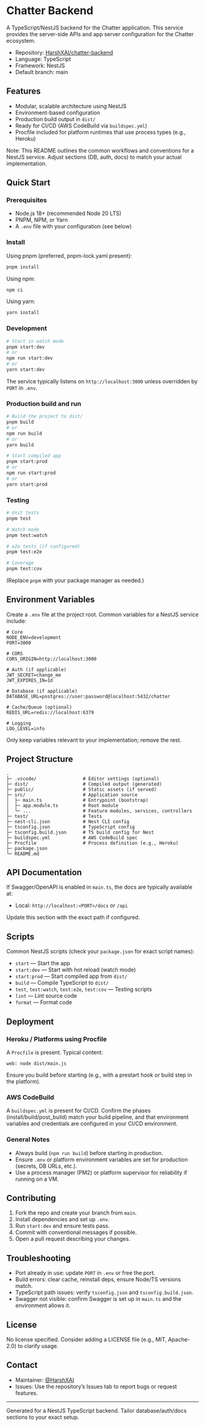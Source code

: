 # Chatter Backend

A TypeScript/NestJS backend for the Chatter application. This service provides the server-side APIs and app server configuration for the Chatter ecosystem.

- Repository: [HarshXAI/chatter-backend](https://github.com/HarshXAI/chatter-backend)
- Language: TypeScript
- Framework: NestJS
- Default branch: main

## Features

- Modular, scalable architecture using NestJS
- Environment-based configuration
- Production build output in `dist/`
- Ready for CI/CD (AWS CodeBuild via `buildspec.yml`)
- Procfile included for platform runtimes that use process types (e.g., Heroku)

Note: This README outlines the common workflows and conventions for a NestJS service. Adjust sections (DB, auth, docs) to match your actual implementation.

## Quick Start

### Prerequisites
- Node.js 18+ (recommended Node 20 LTS)
- PNPM, NPM, or Yarn
- A `.env` file with your configuration (see below)

### Install

Using pnpm (preferred, pnpm-lock.yaml present):
```bash
pnpm install
```

Using npm:
```bash
npm ci
```

Using yarn:
```bash
yarn install
```

### Development

```bash
# Start in watch mode
pnpm start:dev
# or
npm run start:dev
# or
yarn start:dev
```

The service typically listens on `http://localhost:3000` unless overridden by `PORT` in `.env`.

### Production build and run

```bash
# Build the project to dist/
pnpm build
# or
npm run build
# or
yarn build

# Start compiled app
pnpm start:prod
# or
npm run start:prod
# or
yarn start:prod
```

### Testing

```bash
# Unit tests
pnpm test

# Watch mode
pnpm test:watch

# e2e tests (if configured)
pnpm test:e2e

# Coverage
pnpm test:cov
```

(Replace `pnpm` with your package manager as needed.)

## Environment Variables

Create a `.env` file at the project root. Common variables for a NestJS service include:

```
# Core
NODE_ENV=development
PORT=3000

# CORS
CORS_ORIGIN=http://localhost:3000

# Auth (if applicable)
JWT_SECRET=change_me
JWT_EXPIRES_IN=1d

# Database (if applicable)
DATABASE_URL=postgres://user:password@localhost:5432/chatter

# Cache/Queue (optional)
REDIS_URL=redis://localhost:6379

# Logging
LOG_LEVEL=info
```

Only keep variables relevant to your implementation; remove the rest.

## Project Structure

```
.
├─ .vscode/                 # Editor settings (optional)
├─ dist/                    # Compiled output (generated)
├─ public/                  # Static assets (if served)
├─ src/                     # Application source
│  ├─ main.ts               # Entrypoint (bootstrap)
│  ├─ app.module.ts         # Root module
│  └─ ...                   # Feature modules, services, controllers
├─ test/                    # Tests
├─ nest-cli.json            # Nest CLI config
├─ tsconfig.json            # TypeScript config
├─ tsconfig.build.json      # TS build config for Nest
├─ buildspec.yml            # AWS CodeBuild spec
├─ Procfile                 # Process definition (e.g., Heroku)
├─ package.json
└─ README.md
```

## API Documentation

If Swagger/OpenAPI is enabled in `main.ts`, the docs are typically available at:
- Local: `http://localhost:<PORT>/docs` or `/api`

Update this section with the exact path if configured.

## Scripts

Common NestJS scripts (check your `package.json` for exact script names):

- `start` — Start the app
- `start:dev` — Start with hot reload (watch mode)
- `start:prod` — Start compiled app from `dist/`
- `build` — Compile TypeScript to `dist/`
- `test`, `test:watch`, `test:e2e`, `test:cov` — Testing scripts
- `lint` — Lint source code
- `format` — Format code

## Deployment

### Heroku / Platforms using Procfile
A `Procfile` is present. Typical content:
```
web: node dist/main.js
```
Ensure you build before starting (e.g., with a prestart hook or build step in the platform).

### AWS CodeBuild
A `buildspec.yml` is present for CI/CD. Confirm the phases (install/build/post_build) match your build pipeline, and that environment variables and credentials are configured in your CI/CD environment.

### General Notes
- Always build (`npm run build`) before starting in production.
- Ensure `.env` or platform environment variables are set for production (secrets, DB URLs, etc.).
- Use a process manager (PM2) or platform supervisor for reliability if running on a VM.

## Contributing

1. Fork the repo and create your branch from `main`.
2. Install dependencies and set up `.env`.
3. Run `start:dev` and ensure tests pass.
4. Commit with conventional messages if possible.
5. Open a pull request describing your changes.

## Troubleshooting

- Port already in use: update `PORT` in `.env` or free the port.
- Build errors: clear cache, reinstall deps, ensure Node/TS versions match.
- TypeScript path issues: verify `tsconfig.json` and `tsconfig.build.json`.
- Swagger not visible: confirm Swagger is set up in `main.ts` and the environment allows it.

## License

No license specified. Consider adding a LICENSE file (e.g., MIT, Apache-2.0) to clarify usage.

## Contact

- Maintainer: [@HarshXAI](https://github.com/HarshXAI)
- Issues: Use the repository’s Issues tab to report bugs or request features.

---
Generated for a NestJS TypeScript backend. Tailor database/auth/docs sections to your exact setup.
